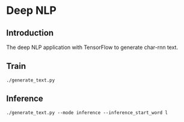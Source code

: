 # Deep NLP

## Introduction

The deep NLP application with TensorFlow to generate char-rnn text.

## Train

```
./generate_text.py
```

## Inference

```
./generate_text.py --mode inference --inference_start_word l
```
